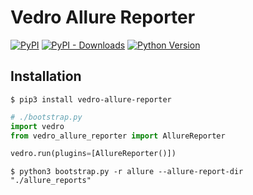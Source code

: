 # Vedro Allure Reporter

[![PyPI](https://img.shields.io/pypi/v/vedro-allure-reporter.svg?style=flat-square)](https://pypi.python.org/pypi/vedro-allure-reporter/)
[![PyPI - Downloads](https://img.shields.io/pypi/dm/vedro-allure-reporter?style=flat-square)](https://pypi.python.org/pypi/vedro-allure-reporter/)
[![Python Version](https://img.shields.io/pypi/pyversions/vedro-allure-reporter.svg?style=flat-square)](https://pypi.python.org/pypi/vedro-allure-reporter/)

## Installation

```shell
$ pip3 install vedro-allure-reporter
```

```python
# ./bootstrap.py
import vedro
from vedro_allure_reporter import AllureReporter

vedro.run(plugins=[AllureReporter()])

```

```shell
$ python3 bootstrap.py -r allure --allure-report-dir "./allure_reports"
```
